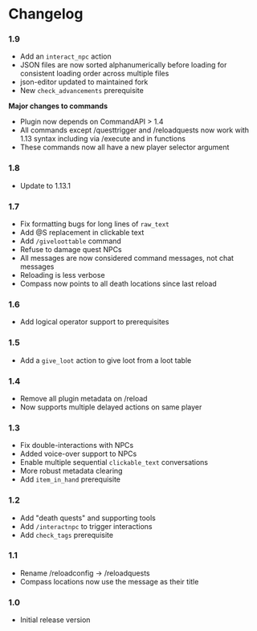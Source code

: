 # Changelog

### 1.9
- Add an `interact_npc` action
- JSON files are now sorted alphanumerically before loading for consistent loading order across multiple files
- json-editor updated to maintained fork
- New `check_advancements` prerequisite

**Major changes to commands**
- Plugin now depends on CommandAPI > 1.4
- All commands except /questtrigger and /reloadquests now work with 1.13 syntax including via /execute and in functions
- These commands now all have a new player selector argument

### 1.8
- Update to 1.13.1

### 1.7
- Fix formatting bugs for long lines of `raw_text`
- Add @S replacement in clickable text
- Add `/giveloottable` command
- Refuse to damage quest NPCs
- All messages are now considered command messages, not chat messages
- Reloading is less verbose
- Compass now points to all death locations since last reload

### 1.6
- Add logical operator support to prerequisites

### 1.5
- Add a `give_loot` action to give loot from a loot table

### 1.4
- Remove all plugin metadata on /reload
- Now supports multiple delayed actions on same player

### 1.3
- Fix double-interactions with NPCs
- Added voice-over support to NPCs
- Enable multiple sequential `clickable_text` conversations
- More robust metadata clearing
- Add `item_in_hand` prerequisite

### 1.2
- Add "death quests" and supporting tools
- Add `/interactnpc` to trigger interactions
- Add `check_tags` prerequisite

### 1.1
- Rename /reloadconfig -> /reloadquests
- Compass locations now use the message as their title

### 1.0
- Initial release version
